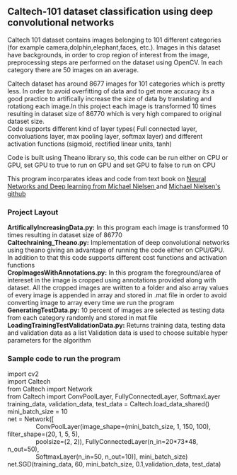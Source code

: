 <html>
<body>
<h2> Caltech-101 dataset classification using deep convolutional networks </h2>
Caltech 101 dataset contains images belonging to 101 different categories (for example camera,dolphin,elephant,faces, etc.). 
Images in this dataset have backgrounds, in order to crop region of interest from the image, preprocessing steps are performed
on the dataset using OpenCV. In each category there are 50 images on an average. </br>

Caltech dataset has around 8677 images for 101 categories which is pretty less. In order to avoid
overfitting of data and to get more accuracy its a good practice to artifically increase the size of data
by translating and rotationg each image.In this project each image is transformed 10 times resulting in dataset size of 
86770 which is very high compared to original dataset size.
</br>
Code supports different kind of layer types( Full connected layer, 
convoluations layer, max pooling layer, softmax layer) and different activation functions (sigmoid, rectified linear units,
tanh)

Code is built using Theano library so, this code can be run either on CPU or GPU, set GPU to true to run on GPU and set GPU to false to run on CPU

This program incorparates ideas and code from text book on <a href='http://neuralnetworksanddeeplearning.com/index.html'> Neural Networks and Deep learning from Michael Nielsen </a> and <a href='https://github.com/mnielsen/neural-networks-and-deep-learning/blob/master/src'>Michael Nielsen's github</a> 

<h3> Project Layout </h3>
<p>
<b>ArtificallyIncreasingData.py:</b> In this program each image is transformed 10 times resulting in dataset size of 
86770 </br>
<b>Caltechraining_Theano.py:</b> Implementation of deep convolutional networks using theano giving an advantage of running the code either on CPU/GPU. In addition to that this code supports different cost functions and activation functions </br>
<b>CropImagesWithAnnotations.py:</b> In this program the foreground/area of intereset in the image is cropped using annotations provided along with dataset. All the cropped images are written to a folder and also array values of every image is appended in array and stored in .mat file in order to avoid converting image to array every time we run the program </br>
<b>GeneratingTestData.py:</b> 10 percent of images are selected as testing data from each category randomly and stored in mat file </br>
<b>LoadingTrainingTestValidationData.py:</b> Returns training data, testing data and validation data as a list
Validation data is used to choose suitable hyper parameters for the algorithm
<h3> Sample code to run the program </h3>
import cv2 </br> 
import Caltech </br> 
from Caltech import Network </br> 
from Caltech import ConvPoolLayer, FullyConnectedLayer, SoftmaxLayer </br> 
training_data, validation_data, test_data = Caltech.load_data_shared() </br> 
mini_batch_size = 10 </br> 
net = Network([ </br>
   &emsp;  &emsp;&emsp;&emsp;  ConvPoolLayer(image_shape=(mini_batch_size, 1, 150, 100), filter_shape=(20, 1, 5, 5),  </br>
    &emsp;  &emsp;&emsp;&emsp;                poolsize=(2, 2)), FullyConnectedLayer(n_in=20*73*48, n_out=50), </br>
     &emsp; &emsp;&emsp;&emsp;                SoftmaxLayer(n_in=50, n_out=10)], mini_batch_size) </br> 
net.SGD(training_data, 60, mini_batch_size, 0.1,validation_data, test_data)   </br>

</p>
</body>
</html>
